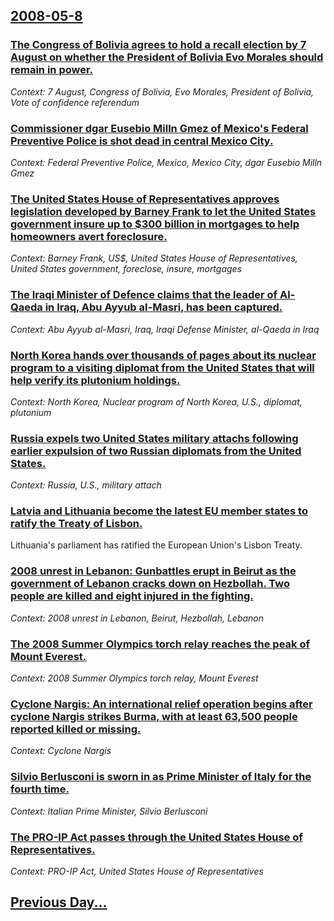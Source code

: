 ## [2008-05-8](/news/2008/05/8/index.md)

### [ The Congress of Bolivia agrees to hold a recall election by 7 August on whether the President of Bolivia Evo Morales should remain in power. ](/news/2008/05/8/the-congress-of-bolivia-agrees-to-hold-a-recall-election-by-7-august-on-whether-the-president-of-bolivia-evo-morales-should-remain-in-power.md)
_Context: 7 August, Congress of Bolivia, Evo Morales, President of Bolivia, Vote of confidence referendum_

### [ Commissioner dgar Eusebio Milln Gmez of Mexico's Federal Preventive Police is shot dead in central Mexico City. ](/news/2008/05/8/commissioner-edgar-eusebio-millan-gomez-of-mexico-s-federal-preventive-police-is-shot-dead-in-central-mexico-city.md)
_Context: Federal Preventive Police, Mexico, Mexico City, dgar Eusebio Milln Gmez_

### [ The United States House of Representatives approves legislation developed by Barney Frank to let the United States government insure up to $300 billion in mortgages to help homeowners avert foreclosure. ](/news/2008/05/8/the-united-states-house-of-representatives-approves-legislation-developed-by-barney-frank-to-let-the-united-states-government-insure-up-to.md)
_Context: Barney Frank, US$, United States House of Representatives, United States government, foreclose, insure, mortgages_

### [ The Iraqi Minister of Defence claims that the leader of Al-Qaeda in Iraq, Abu Ayyub al-Masri, has been captured. ](/news/2008/05/8/the-iraqi-minister-of-defence-claims-that-the-leader-of-al-qaeda-in-iraq-abu-ayyub-al-masri-has-been-captured.md)
_Context: Abu Ayyub al-Masri, Iraq, Iraqi Defense Minister, al-Qaeda in Iraq_

### [ North Korea hands over thousands of pages about its nuclear program to a visiting diplomat from the United States that will help verify its plutonium holdings. ](/news/2008/05/8/north-korea-hands-over-thousands-of-pages-about-its-nuclear-program-to-a-visiting-diplomat-from-the-united-states-that-will-help-verify-its.md)
_Context: North Korea, Nuclear program of North Korea, U.S., diplomat, plutonium_

### [ Russia expels two United States military attachs following earlier expulsion of two Russian diplomats from the United States. ](/news/2008/05/8/russia-expels-two-united-states-military-attaches-following-earlier-expulsion-of-two-russian-diplomats-from-the-united-states.md)
_Context: Russia, U.S., military attach_

### [ Latvia and Lithuania become the latest EU member states to ratify the Treaty of Lisbon. ](/news/2008/05/8/latvia-and-lithuania-become-the-latest-eu-member-states-to-ratify-the-treaty-of-lisbon.md)
Lithuania&#39;s parliament has ratified the European Union&#39;s Lisbon Treaty.

### [ 2008 unrest in Lebanon: Gunbattles erupt in Beirut as the government of Lebanon cracks down on Hezbollah. Two people are killed and eight injured in the fighting. ](/news/2008/05/8/2008-unrest-in-lebanon-gunbattles-erupt-in-beirut-as-the-government-of-lebanon-cracks-down-on-hezbollah-two-people-are-killed-and-eight-i.md)
_Context: 2008 unrest in Lebanon, Beirut, Hezbollah, Lebanon_

### [ The 2008 Summer Olympics torch relay reaches the peak of Mount Everest. ](/news/2008/05/8/the-2008-summer-olympics-torch-relay-reaches-the-peak-of-mount-everest.md)
_Context: 2008 Summer Olympics torch relay, Mount Everest_

### [ Cyclone Nargis: An international relief operation begins after cyclone Nargis strikes Burma, with at least 63,500 people reported killed or missing. ](/news/2008/05/8/cyclone-nargis-p-an-international-relief-operation-begins-after-cyclone-nargis-strikes-burma-with-at-least-63-500-people-reported-killed-o.md)
_Context: Cyclone Nargis_

### [ Silvio Berlusconi is sworn in as Prime Minister of Italy for the fourth time. ](/news/2008/05/8/silvio-berlusconi-is-sworn-in-as-prime-minister-of-italy-for-the-fourth-time.md)
_Context: Italian Prime Minister, Silvio Berlusconi_

### [ The PRO-IP Act passes through the United States House of Representatives. ](/news/2008/05/8/the-pro-ip-act-passes-through-the-united-states-house-of-representatives.md)
_Context: PRO-IP Act, United States House of Representatives_

## [Previous Day...](/news/2008/05/7/index.md)

